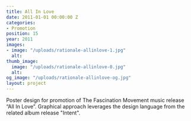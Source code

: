 ```yaml
---
title: All In Love
date: 2011-01-01 00:00:00 Z
categories:
- Promotion
position: 15
year: 2011
images:
- image: "/uploads/rationale-allinlove-1.jpg"
  alt:
thumb_image:
  image: "/uploads/rationale-allinlove-0.jpg"
  alt:
og_image: "/uploads/rationale-allinlove-og.jpg"
layout: project
---
```


Poster design for promotion of The Fascination Movement music release “All In Love”. Graphical approach leverages the design language from the related album release "Intent".
